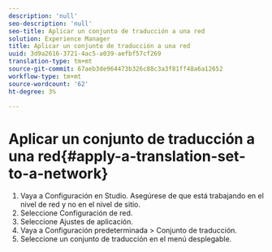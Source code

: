 ```yaml
---
description: 'null'
seo-description: 'null'
seo-title: Aplicar un conjunto de traducción a una red
solution: Experience Manager
title: Aplicar un conjunto de traducción a una red
uuid: 3d9a2616-3721-4ac5-a039-aefbf57cf269
translation-type: tm+mt
source-git-commit: 67aeb3de964473b326c88c3a3f81ff48a6a12652
workflow-type: tm+mt
source-wordcount: '62'
ht-degree: 3%

---
```



# Aplicar un conjunto de traducción a una red{#apply-a-translation-set-to-a-network}

1. Vaya a Configuración en Studio. Asegúrese de que está trabajando en el nivel de red y no en el nivel de sitio.
1. Seleccione Configuración de red.
1. Seleccione Ajustes de aplicación.
1. Vaya a Configuración predeterminada > Conjunto de traducción.
1. Seleccione un conjunto de traducción en el menú desplegable.

